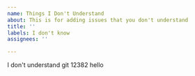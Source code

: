 ```yaml
---
name: Things I Don't Understand
about: This is for adding issues that you don't understand
title: ''
labels: I don't know
assignees: ''

---
```


I don't understand git
12382
hello 

